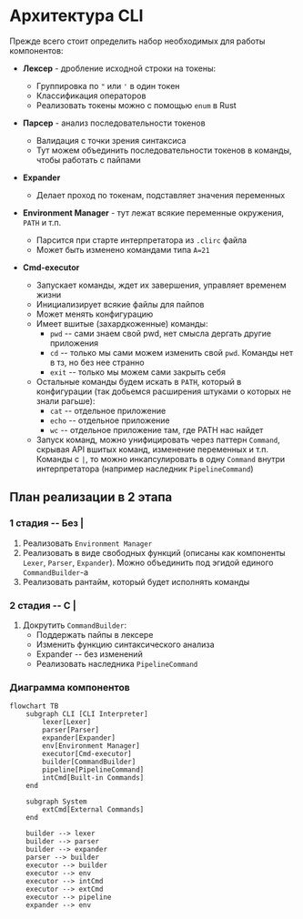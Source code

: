 #  Архитектура CLI

Прежде всего стоит определить набор необходимых для работы компонентов:

* **Лексер** - дробление исходной строки на токены:
    
    * Группировка по `"` или `'` в один токен
    * Классификация операторов
    * Реализовать токены можно с помощью `enum` в Rust

* **Парсер** - анализ последовательности токенов
    
    * Валидация с точки зрения синтаксиса
    * Тут можем объединить последовательности токенов в команды, чтобы работать с пайпами

* **Expander** 

    * Делает проход по токенам, подставляет значения переменных 

* **Environment Manager** - тут лежат всякие переменные окружения, `PATH` и т.п.

    * Парсится при старте интерпретатора из `.clirc` файла
    * Может быть изменено командами типа `A=21`

* **Cmd-executor** 
    * Запускает команды, ждет их завершения, управляет временем жизни
    * Инициализирует всякие файлы для пайпов
    * Может менять конфигурацию
    * Имеет вшитые (захардкоженные) команды:
        * `pwd` -- сами знаем свой pwd, нет смысла дергать другие приложения
        * `cd` -- только мы сами можем изменить свой `pwd`. Команды нет в тз, но без нее странно
        * `exit` -- только мы можем сами закрыть себя
    * Остальные команды будем искать в `PATH`, который в конфигурации (так добьемся расширения штуками о которых не знали рагьше):
        * `cat` -- отдельное приложение
        * `echo` -- отдельное приложение
        * `wc` -- отдельное приложение там, где PATH нас найдет
    * Запуск команд, можно унифицировать через паттерн `Command`, скрывая API вшитых команд, изменение переменных и т.п. Команды с `|`, то можно инкапсулировать в одну `Command` внутри интерпретатора (например наследник `PipelineCommand`)


## План реализации в 2 этапа

### 1 стадия -- Без |

1. Реализовать `Environment Manager`
1. Реализовать в виде свободных функций (описаны как компоненты `Lexer`, `Parser`, `Expander`). Можно объединить под эгидой единого `CommandBuilder`-а
1. Реализовать рантайм, который будет исполнять команды

### 2 стадия -- С |

1. Докрутить `CommandBuilder`:
    * Поддержать пайпы в лексере
    * Изменить функцию синтаксического анализа
    * Expander -- без изменений
    * Реализовать наследника `PipelineCommand`
  
### Диаграмма компонентов
```mermaid
flowchart TB
    subgraph CLI [CLI Interpreter]
        lexer[Lexer]
        parser[Parser]
        expander[Expander]
        env[Environment Manager]
        executor[Cmd-executor]
        builder[CommandBuilder]
        pipeline[PipelineCommand]
        intCmd[Built-in Commands]
    end

    subgraph System
        extCmd[External Commands]
    end

    builder --> lexer
    builder --> parser
    builder --> expander
    parser --> builder
    executor --> builder
    executor --> env
    executor --> intCmd
    executor --> extCmd
    executor --> pipeline
    expander --> env
```
